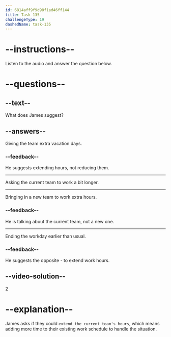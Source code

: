```yaml
---
id: 6814aff9f9d98f1ad46ff144
title: Task 135
challengeType: 19
dashedName: task-135
---
```


<!-- (Audio) James: Perhaps we could slightly extend the current team's hours? -->

# --instructions--

Listen to the audio and answer the question below.

# --questions--

## --text--

What does James suggest?

## --answers--

Giving the team extra vacation days.

### --feedback--

He suggests extending hours, not reducing them.

---

Asking the current team to work a bit longer.

---

Bringing in a new team to work extra hours.

### --feedback--

He is talking about the current team, not a new one.

---

Ending the workday earlier than usual.

### --feedback--

He suggests the opposite - to extend work hours.

## --video-solution--

2

# --explanation--

James asks if they could `extend the current team's hours`, which means adding more time to their existing work schedule to handle the situation.
